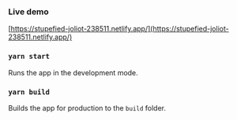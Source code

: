 ### Live demo

[https://stupefied-joliot-238511.netlify.app/](https://stupefied-joliot-238511.netlify.app/)

### `yarn start`

Runs the app in the development mode.

### `yarn build`

Builds the app for production to the `build` folder.
